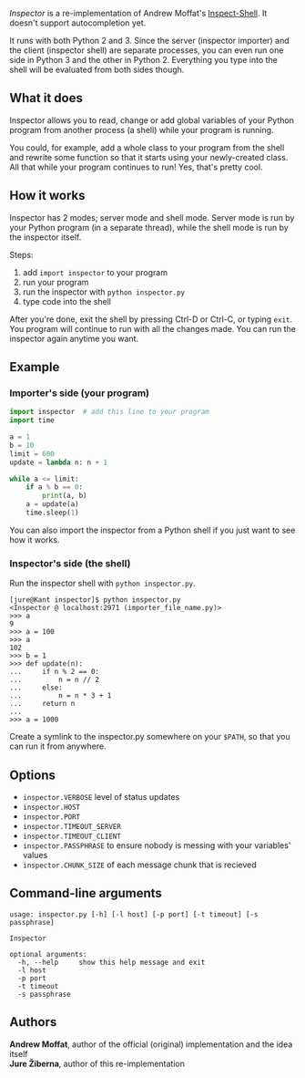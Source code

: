 _Inspector_ is a re-implementation of Andrew Moffat's
[Inspect-Shell](https://github.com/amoffat/Inspect-Shell). It doesn't support
autocompletion yet.

It runs with both Python 2 and 3. Since the server (inspector importer) and the
client (inspector shell) are separate processes, you can even run one side
in Python 3 and the other in Python 2. Everything you type into the shell will
be evaluated from both sides though.


What it does
------------

Inspector allows you to read, change or add global variables of your Python
program from another process (a shell) while your program is running.

You could, for example, add a whole class to your program from the shell and
rewrite some function so that it starts using your newly-created class. All that
while your program continues to run! Yes, that's pretty cool.


How it works
------------

Inspector has 2 modes; server mode and shell mode. Server mode is run by your
Python program (in a separate thread), while the shell mode is run by the
inspector itself.

Steps:

 1. add `import inspector` to your program
 2. run your program
 3. run the inspector with `python inspector.py`
 4. type code into the shell

After you're done, exit the shell by pressing Ctrl-D or Ctrl-C, or typing
`exit`. You program will continue to run with all the changes made. You can run
the inspector again anytime you want.


Example
-------

### Importer's side (your program)

```python
import inspector  # add this line to your program
import time

a = 1
b = 10
limit = 600
update = lambda n: n + 1

while a <= limit:
    if a % b == 0:
        print(a, b)
    a = update(a)
    time.sleep(1)
```

You can also import the inspector from a Python shell if you just want to see
how it works.


### Inspector's side (the shell)

Run the inspector shell with `python inspector.py`. 

    [jure@Kant inspector]$ python inspector.py
    <Inspector @ localhost:2971 (importer_file_name.py)>
    >>> a
    9
    >>> a = 100
    >>> a
    102
    >>> b = 1
    >>> def update(n):
    ...     if n % 2 == 0:
    ...         n = n // 2
    ...     else:
    ...         n = n * 3 + 1
    ...     return n
    ...
    >>> a = 1000

Create a symlink to the inspector.py somewhere on your `$PATH`, so that you can
run it from anywhere.


Options
-------

 - `inspector.VERBOSE` level of status updates
 - `inspector.HOST`
 - `inspector.PORT`
 - `inspector.TIMEOUT_SERVER`
 - `inspector.TIMEOUT_CLIENT`
 - `inspector.PASSPHRASE` to ensure nobody is messing with your variables' values
 - `inspector.CHUNK_SIZE` of each message chunk that is recieved


Command-line arguments
----------------------

    usage: inspector.py [-h] [-l host] [-p port] [-t timeout] [-s passphrase]
    
    Inspector
    
    optional arguments:
      -h, --help     show this help message and exit
      -l host
      -p port
      -t timeout
      -s passphrase


Authors
-------

__Andrew Moffat__, author of the official (original) implementation and the idea
itself  
__Jure Žiberna__, author of this re-implementation
